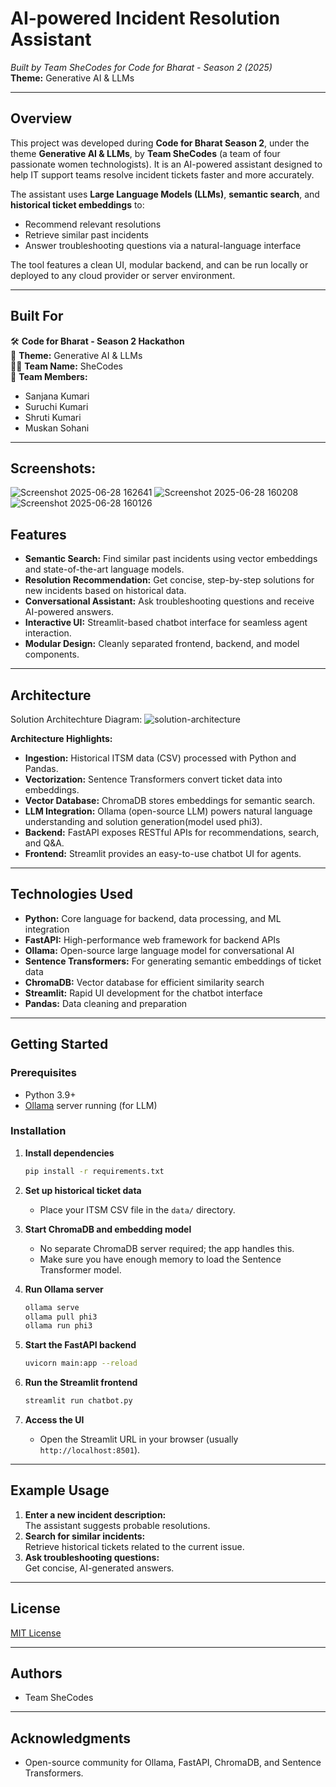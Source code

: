 # AI-powered Incident Resolution Assistant   
*Built by Team SheCodes for Code for Bharat - Season 2 (2025)*  
**Theme:** Generative AI & LLMs

---

## Overview

This project was developed during **Code for Bharat Season 2**, under the theme **Generative AI & LLMs**, by **Team SheCodes** (a team of four passionate women technologists). It is an AI-powered assistant designed to help IT support teams resolve incident tickets faster and more accurately. 

The assistant uses **Large Language Models (LLMs)**, **semantic search**, and **historical ticket embeddings** to:
- Recommend relevant resolutions
- Retrieve similar past incidents
- Answer troubleshooting questions via a natural-language interface

The tool features a clean UI, modular backend, and can be run locally or deployed to any cloud provider or server environment.

---

## Built For

🛠 **Code for Bharat - Season 2 Hackathon**  
🎯 **Theme:** Generative AI & LLMs  
👩‍💻 **Team Name:** SheCodes  
👥 **Team Members:**  
- Sanjana Kumari
- Suruchi Kumari
- Shruti Kumari
- Muskan Sohani

---

## Screenshots:
![Screenshot 2025-06-28 162641](https://github.com/user-attachments/assets/062754eb-d678-461a-821b-fd61691df08e)
![Screenshot 2025-06-28 160208](https://github.com/user-attachments/assets/118b3d33-556b-4125-a5a9-c6bf9390cd38)
![Screenshot 2025-06-28 160126](https://github.com/user-attachments/assets/e1d997ce-7018-4471-b3b4-ab30d267d0f2)



## Features

- **Semantic Search:** Find similar past incidents using vector embeddings and state-of-the-art language models.
- **Resolution Recommendation:** Get concise, step-by-step solutions for new incidents based on historical data.
- **Conversational Assistant:** Ask troubleshooting questions and receive AI-powered answers.
- **Interactive UI:** Streamlit-based chatbot interface for seamless agent interaction.
- **Modular Design:** Cleanly separated frontend, backend, and model components.


---

## Architecture

Solution Architechture Diagram: 
![solution-architecture](https://github.com/user-attachments/assets/956949b1-26dd-446e-bc97-982ab678db82)


**Architecture Highlights:**
- **Ingestion:** Historical ITSM data (CSV) processed with Python and Pandas.
- **Vectorization:** Sentence Transformers convert ticket data into embeddings.
- **Vector Database:** ChromaDB stores embeddings for semantic search.
- **LLM Integration:** Ollama (open-source LLM) powers natural language understanding and solution generation(model used phi3).
- **Backend:** FastAPI exposes RESTful APIs for recommendations, search, and Q&A.
- **Frontend:** Streamlit provides an easy-to-use chatbot UI for agents.


---

## Technologies Used

- **Python:** Core language for backend, data processing, and ML integration
- **FastAPI:** High-performance web framework for backend APIs
- **Ollama:** Open-source large language model for conversational AI
- **Sentence Transformers:** For generating semantic embeddings of ticket data
- **ChromaDB:** Vector database for efficient similarity search
- **Streamlit:** Rapid UI development for the chatbot interface
- **Pandas:** Data cleaning and preparation

---

## Getting Started

### Prerequisites

- Python 3.9+
- [Ollama](https://ollama.com/) server running (for LLM)

### Installation

1. **Install dependencies**
   ```bash
   pip install -r requirements.txt
   ```

2. **Set up historical ticket data**
   - Place your ITSM CSV file in the `data/` directory.

3. **Start ChromaDB and embedding model**
   - No separate ChromaDB server required; the app handles this.
   - Make sure you have enough memory to load the Sentence Transformer model.

4. **Run Ollama server**
   ```bash
   ollama serve
   ollama pull phi3
   ollama run phi3
   ```

5. **Start the FastAPI backend**
   ```bash
   uvicorn main:app --reload
   ```

6. **Run the Streamlit frontend**
   ```bash
   streamlit run chatbot.py
   ```

7. **Access the UI**
   - Open the Streamlit URL in your browser (usually `http://localhost:8501`).

---

## Example Usage

1. **Enter a new incident description:**  
   The assistant suggests probable resolutions.
2. **Search for similar incidents:**  
   Retrieve historical tickets related to the current issue.
3. **Ask troubleshooting questions:**  
   Get concise, AI-generated answers.

---

## License

[MIT License](LICENSE)

---

## Authors

- Team SheCodes

---

## Acknowledgments

- Open-source community for Ollama, FastAPI, ChromaDB, and Sentence Transformers.

